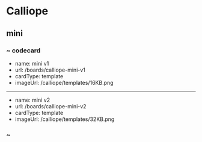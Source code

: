 # Calliope

## mini

### ~ codecard

* name: mini v1
* url: /boards/calliope-mini-v1
* cardType: template
* imageUrl: /calliope/templates/16KB.png

---

* name: mini v2
* url: /boards/calliope-mini-v2
* cardType: template
* imageUrl: /calliope/templates/32KB.png

### ~